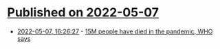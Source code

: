 # [Published on 2022-05-07](index.md)

* [2022-05-07, 16:26:27](https://news.ycombinator.com/item?id=31296019) - [15M people have died in the pandemic, WHO says](https://www.nature.com/articles/d41586-022-01245-6)
